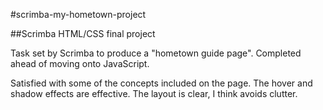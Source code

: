 #scrimba-my-hometown-project

##Scrimba HTML/CSS final project

Task set by Scrimba to produce a "hometown guide page". Completed ahead of moving onto JavaScript. 

Satisfied with some of the concepts included on the page. The hover and shadow effects are effective. 
The layout is clear, I think avoids clutter. 
